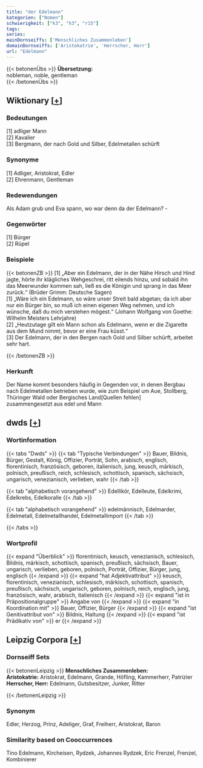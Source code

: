 ```yaml
---
title: "der Edelmann"
kategorien: ["Nomen"]
schwierigkeit: ["k3", "h3", "r15"]
tags:
series:
mainDornseiffs: ['Menschliches Zusammenleben']
domainDornseiffs: ['Aristokatrie', 'Herrscher, Herr']
url: "Edelmann"
---
```


{{< betonenÜbs >}}
**Übersetzung:**  
nobleman, noble, gentleman  
{{< /betonenÜbs >}}

## Wiktionary [[+](https://de.wiktionary.org/wiki/Edelmann)]

### Bedeutungen
[1] adliger Mann  
[2] Kavalier  
[3] Bergmann, der nach Gold und Silber, Edelmetallen schürft  

### Synonyme
[1] Adliger, Aristokrat, Edler  
[2] Ehrenmann, Gentleman  

### Redewendungen
Als Adam grub und Eva spann, wo war denn da der Edelmann? -  

### Gegenwörter
[1] Bürger  
[2] Rüpel  

### Beispiele
{{< betonenZB >}}
[1] „Aber ein Edelmann, der in der Nähe Hirsch und Hind jagte, hörte ihr klägliches Wehgeschrei, ritt eilends hinzu, und sobald ihn das Meerwunder kommen sah, ließ es die Königin und sprang in das Meer zurück.“ (Brüder Grimm: Deutsche Sagen)  
[1] „Wäre ich ein Edelmann, so wäre unser Streit bald abgetan; da ich aber nur ein Bürger bin, so muß ich einen eigenen Weg nehmen, und ich wünsche, daß du mich verstehen mögest.“ (Johann Wolfgang von Goethe: Wilhelm Meisters Lehrjahre)  
[2] „Heutzutage gilt ein Mann schon als Edelmann, wenn er die Zigarette aus dem Mund nimmt, bevor er eine Frau küsst.“  
[3] Der Edelmann, der in den Bergen nach Gold und Silber schürft, arbeitet sehr hart.  

{{< /betonenZB >}}
### Herkunft
Der Name kommt besonders häufig in Gegenden vor, in denen Bergbau nach Edelmetallen betrieben wurde, wie zum Beispiel um Aue, Stollberg, Thüringer Wald oder Bergisches Land[Quellen fehlen]  
zusammengesetzt aus edel und Mann  



## dwds [[+](https://www.dwds.de/wb/Edelmann)]

### Wortinformation
{{< tabs "Dwds" >}}
{{< tab "Typische Verbindungen" >}}
Bauer, Bildnis, Bürger, Gestalt, König, Offizier, Porträt, Sohn, arabisch, englisch, florentinisch, französisch, geboren, italienisch, jung, keusch, märkisch, polnisch, preußisch, reich, schlesisch, schottisch, spanisch, sächsisch, ungarisch, venezianisch, verlieben, wahr
{{< /tab >}}

{{< tab "alphabetisch vorangehend" >}}
Edellikör, Edelleute, Edelkrimi, Edelkrebs, Edelkoralle
{{< /tab >}}

{{< tab "alphabetisch vorangehend" >}}
edelmännisch, Edelmarder, Edelmetall, Edelmetallhandel, Edelmetallimport
{{< /tab >}}

{{< /tabs >}}

### Wortprofil
{{< expand "Überblick" >}} florentinisch, keusch, venezianisch, schlesisch, Bildnis, märkisch, schottisch, spanisch, preußisch, sächsisch, Bauer, ungarisch, verlieben, geboren, polnisch, Porträt, Offizier, Bürger, jung, englisch {{< /expand >}}
{{< expand "hat Adjektivattribut" >}} keusch, florentinisch, venezianisch, schlesisch, märkisch, schottisch, spanisch, preußisch, sächsisch, ungarisch, geboren, polnisch, reich, englisch, jung, französisch, wahr, arabisch, italienisch {{< /expand >}}
{{< expand "ist in Präpositionalgruppe" >}} Angabe von {{< /expand >}}
{{< expand "in Koordination mit" >}} Bauer, Offizier, Bürger {{< /expand >}}
{{< expand "ist Genitivattribut von" >}} Bildnis, Haltung {{< /expand >}}
{{< expand "ist Prädikativ von" >}} er {{< /expand >}}

## Leipzig Corpora [[+](https://corpora.uni-leipzig.de/en/res?word=Edelmann&corpusId=deu_newscrawl-public_2018)]

### Dornseiff Sets
{{< betonenLeipzig >}}
**Menschliches Zusammenleben:**  
**Aristokatrie:** Aristokrat, Edelmann, Grande, Höfling, Kammerherr, Patrizier  
**Herrscher, Herr:** Edelmann, Gutsbesitzer, Junker, Ritter  

{{< /betonenLeipzig >}}

### Synonym
Edler, Herzog, Prinz, Adeliger, Graf, Freiherr, Aristokrat, Baron


### Similarity based on Cooccurrences
Tino Edelmann, Kircheisen, Rydzek, Johannes Rydzek, Eric Frenzel, Frenzel, Kombinierer

